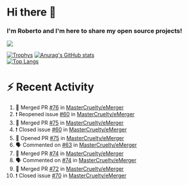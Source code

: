 # Hi there 👋
### I'm Roberto and I'm here to share my open source projects!

<img src="https://komarev.com/ghpvc/?username=mastercruelty&label=Profile views&color=0e75b6"><br>

[![Trophys](https://github-profile-trophy.vercel.app/?username=mastercruelty)](https://github.com/ryo-ma/github-profile-trophy)
[![Anurag's GitHub stats](https://github-readme-stats.vercel.app/api?username=mastercruelty&show_icons=true&theme=tokyonight)](https://github.com/anuraghazra/github-readme-stats)<br>
[![Top Langs](https://github-readme-stats.vercel.app/api/top-langs/?username=mastercruelty&exclude_repo=Alarm-project&layout=compact&theme=tokyonight)](https://github.com/anuraghazra/github-readme-stats)

# :zap: Recent Activity
<!--START_SECTION:activity-->
1. 🎉 Merged PR [#76](https://github.com/MasterCruelty/eMerger/pull/76) in [MasterCruelty/eMerger](https://github.com/MasterCruelty/eMerger)
2. ❗️ Reopened issue [#60](https://github.com/MasterCruelty/eMerger/issues/60) in [MasterCruelty/eMerger](https://github.com/MasterCruelty/eMerger)
3. 🎉 Merged PR [#75](https://github.com/MasterCruelty/eMerger/pull/75) in [MasterCruelty/eMerger](https://github.com/MasterCruelty/eMerger)
4. ❗️ Closed issue [#60](https://github.com/MasterCruelty/eMerger/issues/60) in [MasterCruelty/eMerger](https://github.com/MasterCruelty/eMerger)
5. 💪 Opened PR [#75](https://github.com/MasterCruelty/eMerger/pull/75) in [MasterCruelty/eMerger](https://github.com/MasterCruelty/eMerger)
6. 🗣 Commented on [#63](https://github.com/MasterCruelty/eMerger/issues/63) in [MasterCruelty/eMerger](https://github.com/MasterCruelty/eMerger)
7. 🎉 Merged PR [#74](https://github.com/MasterCruelty/eMerger/pull/74) in [MasterCruelty/eMerger](https://github.com/MasterCruelty/eMerger)
8. 🗣 Commented on [#74](https://github.com/MasterCruelty/eMerger/issues/74) in [MasterCruelty/eMerger](https://github.com/MasterCruelty/eMerger)
9. 🎉 Merged PR [#72](https://github.com/MasterCruelty/eMerger/pull/72) in [MasterCruelty/eMerger](https://github.com/MasterCruelty/eMerger)
10. ❗️ Closed issue [#70](https://github.com/MasterCruelty/eMerger/issues/70) in [MasterCruelty/eMerger](https://github.com/MasterCruelty/eMerger)
<!--END_SECTION:activity-->
